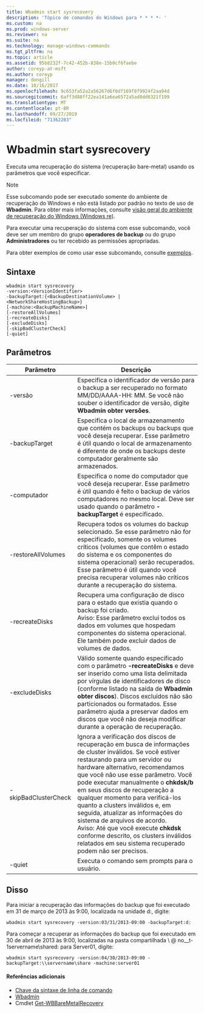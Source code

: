 ```yaml
---
title: Wbadmin start sysrecovery
description: 'Tópico de comandos do Windows para * * * *- '
ms.custom: na
ms.prod: windows-server
ms.reviewer: na
ms.suite: na
ms.technology: manage-windows-commands
ms.tgt_pltfrm: na
ms.topic: article
ms.assetid: 95b8232f-7c42-452b-838e-15b0cf6faebe
author: coreyp-at-msft
ms.author: coreyp
manager: dongill
ms.date: 10/16/2017
ms.openlocfilehash: 9c653fa52a2a56267d6f0df169f8f9924f2aa94d
ms.sourcegitcommit: 6aff3d88ff22ea141a6ea6572a5ad8dd6321f199
ms.translationtype: MT
ms.contentlocale: pt-BR
ms.lasthandoff: 09/27/2019
ms.locfileid: "71362283"
---
```

# <a name="wbadmin-start-sysrecovery"></a>Wbadmin start sysrecovery



Executa uma recuperação do sistema (recuperação bare-metal) usando os parâmetros que você especificar.

> [!NOTE]
> Esse subcomando pode ser executado somente do ambiente de recuperação do Windows e não está listado por padrão no texto de uso de **Wbadmin**. Para obter mais informações, consulte [visão geral do ambiente de recuperação do Windows (Windows re)](https://technet.microsoft.com/library/hh825173.aspx).

Para executar uma recuperação do sistema com esse subcomando, você deve ser um membro do grupo **operadores de backup** ou do grupo **Administradores** ou ter recebido as permissões apropriadas.

Para obter exemplos de como usar esse subcomando, consulte [exemplos](#BKMK_examples).

## <a name="syntax"></a>Sintaxe

```
wbadmin start sysrecovery
-version:<VersionIdentifier>
-backupTarget:{<BackupDestinationVolume> | <NetworkShareHostingBackup>}
[-machine:<BackupMachineName>]
[-restoreAllVolumes]
[-recreateDisks]
[-excludeDisks]
[-skipBadClusterCheck]
[-quiet]
```

## <a name="parameters"></a>Parâmetros

|Parâmetro|Descrição|
|---------|-----------|
|-versão|Especifica o identificador de versão para o backup a ser recuperado no formato MM/DD/AAAA-HH: MM. Se você não souber o identificador de versão, digite **Wbadmin obter versões**.|
|-backupTarget|Especifica o local de armazenamento que contém os backups ou backups que você deseja recuperar. Esse parâmetro é útil quando o local de armazenamento é diferente de onde os backups deste computador geralmente são armazenados.|
|-computador|Especifica o nome do computador que você deseja recuperar. Esse parâmetro é útil quando é feito o backup de vários computadores no mesmo local. Deve ser usado quando o parâmetro **-backupTarget** é especificado.|
|-restoreAllVolumes|Recupera todos os volumes do backup selecionado. Se esse parâmetro não for especificado, somente os volumes críticos (volumes que contêm o estado do sistema e os componentes do sistema operacional) serão recuperados. Esse parâmetro é útil quando você precisa recuperar volumes não críticos durante a recuperação do sistema.|
|-recreateDisks|Recupera uma configuração de disco para o estado que existia quando o backup foi criado.</br>Aviso: Esse parâmetro exclui todos os dados em volumes que hospedam componentes do sistema operacional. Ele também pode excluir dados de volumes de dados.|
|-excludeDisks|Válido somente quando especificado com o parâmetro **-recreateDisks** e deve ser inserido como uma lista delimitada por vírgulas de identificadores de disco (conforme listado na saída de **Wbadmin obter discos**). Discos excluídos não são particionados ou formatados. Esse parâmetro ajuda a preservar dados em discos que você não deseja modificar durante a operação de recuperação.|
|-skipBadClusterCheck|Ignora a verificação dos discos de recuperação em busca de informações de cluster inválidos. Se você estiver restaurando para um servidor ou hardware alternativo, recomendamos que você não use esse parâmetro. Você pode executar manualmente o **chkdsk/b** em seus discos de recuperação a qualquer momento para verificá-los quanto a clusters inválidos e, em seguida, atualizar as informações do sistema de arquivos de acordo.</br>Aviso: Até que você execute **chkdsk** conforme descrito, os clusters inválidos relatados em seu sistema recuperado podem não ser precisos.|
|-quiet|Executa o comando sem prompts para o usuário.|

## <a name="BKMK_examples"></a>Disso

Para iniciar a recuperação das informações do backup que foi executado em 31 de março de 2013 às 9:00, localizada na unidade d:, digite:
```
wbadmin start sysrecovery -version:03/31/2013-09:00 -backupTarget:d:
```
Para começar a recuperar as informações do backup que foi executado em 30 de abril de 2013 às 9:00, localizadas na pasta compartilhada \\ @ no__t-1servername\shared: para Server01, digite:
```
wbadmin start sysrecovery -version:04/30/2013-09:00 -backupTarget:\\servername\share -machine:server01
```

#### <a name="additional-references"></a>Referências adicionais

-   [Chave da sintaxe de linha de comando](command-line-syntax-key.md)
-   [Wbadmin](wbadmin.md)
-   Cmdlet [Get-WBBareMetalRecovery](https://technet.microsoft.com/library/jj902461.aspx)